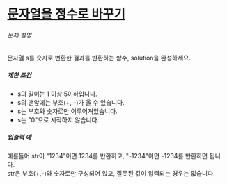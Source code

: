 <h1><a href="https://programmers.co.kr/learn/courses/30/lessons/12925">문자열을 정수로 바꾸기</a></h1>

<h6>문제 설명</h6>
<p>문자열 s를 숫자로 변환한 결과를 반환하는 함수, solution을 완성하세요.</p>

<h5>제한 조건</h5>

<ul>
<li>s의 길이는 1 이상 5이하입니다.</li>
<li>s의 맨앞에는 부호(+, -)가 올 수 있습니다.</li>
<li>s는 부호와 숫자로만 이루어져있습니다.</li>
<li>s는 &quot;0&quot;으로 시작하지 않습니다.</li>
</ul>

<h5>입출력 예</h5>

<p>예를들어 str이 &quot;1234&quot;이면 1234를 반환하고, &quot;-1234&quot;이면 -1234를 반환하면 됩니다.<br>
str은 부호(+,-)와 숫자로만 구성되어 있고, 잘못된 값이 입력되는 경우는 없습니다.</p>
